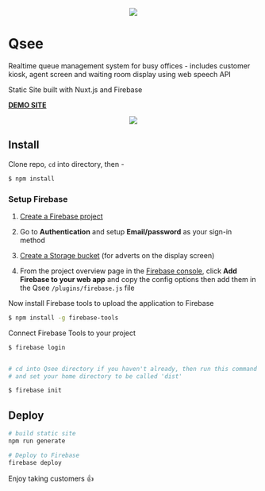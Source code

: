 <p align="center">
<img  src="https://imgur.com/XHtnKS4.png"  />
</p>

# Qsee

Realtime queue management system for busy offices - includes customer kiosk, agent screen and waiting room display using web speech API

Static Site built with Nuxt.js and Firebase

**[DEMO SITE](https://waiting-room-c9c18.firebaseapp.com)**

<p align="center">
  <img src="https://media.giphy.com/media/7J26pROewrT851tbqa/giphy.gif" />
</p>

## Install

Clone repo, `cd` into directory, then -

```bash
$ npm install
```

### Setup Firebase

1.  [Create a Firebase project](https://firebase.google.com/)

2) Go to **Authentication** and setup **Email/password** as your sign-in method

3.  [Create a Storage bucket](https://cloud.google.com/storage/docs/creating-buckets) (for adverts on the display screen)

4) From the project overview page in the [Firebase console](https://console.firebase.google.com/), click **Add Firebase to your web app** and copy the config options then add them in the Qsee `/plugins/firebase.js` file

Now install Firebase tools to upload the application to Firebase

```bash
$ npm install -g firebase-tools
```

Connect Firebase Tools to your project

```bash
$ firebase login


# cd into Qsee directory if you haven't already, then run this command
# and set your home directory to be called 'dist'

$ firebase init
```

## Deploy

```bash
# build static site
npm run generate

# Deploy to Firebase
firebase deploy
```

Enjoy taking customers :+1:
